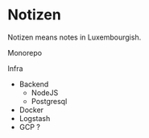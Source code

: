 # Notizen

Notizen means notes in Luxembourgish.

Monorepo

Infra
 - Backend
   - NodeJS
   - Postgresql
 - Docker
 - Logstash
 - GCP ?
